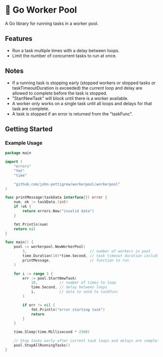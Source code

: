 # 🔧 Go Worker Pool
A Go library for running tasks in a worker pool.

## Features
- Run a task multiple times with a delay between loops.
- Limit the number of concurrent tasks to run at once.

## Notes
- If a running task is stopping early (stopped workers or stopped tasks or taskTimeoutDuration is exceeded) the current loop and delay are allowed to complete before the task is stopped.
- "StartNewTask" will block until there is a worker available.
- A worker only works on a single task until all loops and delays for that task are complete.
- A task is stopped if an error is returned from the "taskFunc".

## Getting Started
### Example Usage
```go
package main

import (
	"errors"
	"fmt"
	"time"

	"github.com/john-pettigrew/workerpool/workerpool"
)

func printMessage(taskData interface{}) error {
	num, ok := taskData.(int)
	if !ok {
		return errors.New("invalid data")
	}

	fmt.Println(num)
	return nil
}

func main() {
	pool := workerpool.NewWorkerPool(
		3,                             // number of workers in pool
		time.Duration(10)*time.Second, // task timeout duration including loops and delays
		printMessage,                  // function to run
	)

	for i := range 3 {
		err := pool.StartNewTask(
			10,          // number of times to loop
			time.Second, // delay between loops
			i,           // data to send to taskFunc
		)

		if err != nil {
			fmt.Println("error starting task")
			return
		}
	}

	time.Sleep(time.Millisecond * 2500)

	// Stop tasks early after current task loops and delays are complete
	pool.StopAllRunningTasks()
}
```